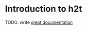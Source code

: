 # Introduction to h2t

TODO: write [great documentation](http://jacobian.org/writing/what-to-write/)

